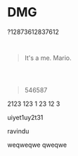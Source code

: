# DMG

?12873612837612

```


```

> It's a me. Mario.

```



```

> 546587

2123
123
1
23
12
3

uiyet1uy2t31

ravindu

weqweqwe
qweqwe
